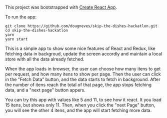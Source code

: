 This project was bootstrapped with [Create React App](https://github.com/facebookincubator/create-react-app).

To run the app:
```
git clone https://github.com/dougneves/skip-the-dishes-hackatlon.git
cd skip-the-dishes-hackatlon
yarn
yarn start
```

This is a simple app to show some nice features of React and Redux, like fetching data in backgroud, update the screen accordly and maintain a local store with all the data already fetched.

When the app loads in browser, the user can choose how many itens to get per request, and how many itens to show per page.
Then the user can click in the "Fetch Data" button, and the data starts to fetch in background.
After the number of itens reach the total of that page, the app stops fetching data, and a "next page" button appers.

You can try this app with values like 5 and 11, to see how it react. It you load 15 itens, but shows only 11. Then, when you click the "next Page" button, you will see the other 4 itens, and the app will start fetching more data.
